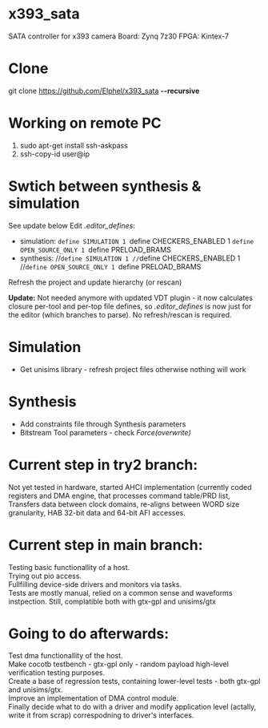 # x393_sata
SATA controller for x393 camera
Board: Zynq 7z30
FPGA: Kintex-7

# Clone

git clone https://github.com/Elphel/x393_sata **--recursive**

# Working on remote PC

1. sudo apt-get install ssh-askpass  
2. ssh-copy-id user@ip  

# Swtich between synthesis & simulation
See update below
Edit *.editor_defines*:
* simulation:
  `define SIMULATION 1
  `define CHECKERS_ENABLED 1
  `define OPEN_SOURCE_ONLY 1
  `define PRELOAD_BRAMS
* synthesis:
  //`define SIMULATION 1
  //`define CHECKERS_ENABLED 1
  //`define OPEN_SOURCE_ONLY 1
  `define PRELOAD_BRAMS

Refresh the project and update hierarchy (or rescan)

**Update:** Not needed anymore with updated VDT plugin - it now calculates closure per-tool and per-top file defines,
so *.editor_defines* is now just for the editor (which branches to parse). No refresh/rescan is required.
  
# Simulation
* Get unisims library - refresh project files otherwise nothing will work  

# Synthesis
* Add constraints file through Synthesis parameters
* Bitstream Tool parameters - check *Force(overwrite)*
  
# Current step in try2 branch:
Not yet tested in hardware, started AHCI implementation (currently coded registers and DMA engine, that processes command table/PRD list,
Transfers data between clock domains, re-aligns between WORD size granularity, HAB 32-bit data and 64-bit AFI accesses.
# Current step in main branch:
Testing basic functionallity of a host.  
Trying out pio access.  
Fullfilling device-side drivers and monitors via tasks.  
Tests are mostly manual, relied on a common sense and waveforms instpection. Still, complatible both with gtx-gpl and unisims/gtx
# Going to do afterwards:
Test dma functionallity of the host.  
Make cocotb testbench - gtx-gpl only - random payload high-level verification testing purposes.  
Create a base of regression tests, containing lower-level tests - both gtx-gpl and unisims/gtx.  
Improve an implementation of DMA control module.  
Finally decide what to do with a driver and modify application level (actally, write it from scrap) correspodning to driver's interfaces.  
